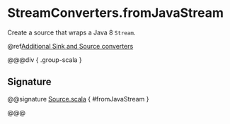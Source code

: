 # StreamConverters.fromJavaStream

Create a source that wraps a Java 8 `Stream`.

@ref[Additional Sink and Source converters](../index.md#additional-sink-and-source-converters)

@@@div { .group-scala }

## Signature

@@signature [Source.scala]($akka$/akka-stream/src/main/scala/akka/stream/scaladsl/StreamConverters.scala) { #fromJavaStream }

@@@

